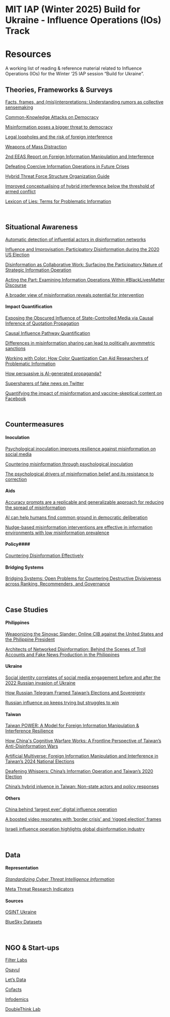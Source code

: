 # MIT IAP (Winter 2025) Build for Ukraine - Influence Operations (IOs) Track

# Resources

A working list of reading & reference material related to Influence Operations (IOs) for the Winter ‘25 IAP session “Build for Ukraine”.

## Theories, Frameworks & Surveys

[Facts, frames, and (mis)interpretations: Understanding rumors as collective sensemaking](https://www.cip.uw.edu/2023/12/06/rumors-collective-sensemaking-kate-starbird/)

[Common-Knowledge Attacks on Democracy](https://cyber.harvard.edu/story/2018-10/common-knowledge-attacks-democracy)

[Misinformation poses a bigger threat to democracy](https://www.nature.com/articles/d41586-024-01587-3)

[Legal loopholes and the risk of foreign interference](https://www.europarl.europa.eu/RegData/etudes/IDAN/2023/702575/EXPO_IDA(2023)702575_EN.pdf)

[Weapons of Mass Distraction](https://www.state.gov/wp-content/uploads/2019/05/Weapons-of-Mass-Distraction-Foreign-State-Sponsored-Disinformation-in-the-Digital-Age.pdf)

[2nd EEAS Report on Foreign Information Manipulation and Interference](https://www.eeas.europa.eu/eeas/2nd-eeas-report-foreign-information-manipulation-and-interference-threats_en)

[Defeating Coercive Information Operations in Future Crises](https://apps.dtic.mil/sti/pdfs/AD1145324.pdf)

[Hybrid Threat Force Structure Organization Guide](https://irp.fas.org/doddir/army/tc7-100-4.pdf)

[Improved conceptualising of hybrid interference below the threshold of armed conflict](https://www.tandfonline.com/doi/full/10.1080/09662839.2023.2267478)

[Lexicon of Lies: Terms for Problematic Information](https://datasociety.net/pubs/oh/DataAndSociety_LexiconofLies.pdf)  

<br/> 

## Situational Awareness

[Automatic detection of influential actors in disinformation networks](https://www.pnas.org/doi/abs/10.1073/pnas.2011216118)

[Influence and Improvisation: Participatory Disinformation during the 2020 US Election](https://journals.sagepub.com/doi/10.1177/20563051231177943)

[Disinformation as Collaborative Work: Surfacing the Participatory Nature of Strategic Information Operation](https://dl.acm.org/doi/pdf/10.1145/3359229)

[Acting the Part: Examining Information Operations Within #BlackLivesMatter Discourse](https://www.bing.com/search?q=Acting+the+Part%3A+Examining+Information+Operations+Within+%23BlackLivesMatter+Discourse%5D&PC=U316&FORM=CHROMN#:~:text=%C2%A0%C2%B7%20PDF%20file-,Acting%20the%20Part%3A%20Examining%20Information%20Operations%20Within%20%23%20...,-Our%20empirical%20findings)

[A broader view of misinformation reveals potential for intervention](https://doi-org.libproxy.mit.edu/10.1126/science.adp9117)

#### Impact Quantification 

[Exposing the Obscured Influence of State-Controlled Media via Causal Inference of Quotation Propagation](https://www.science.org/doi/10.1126/sciadv.abo6254)

[Causal Influence Pathway Quantification](https://github.com/mgpopinjay/mit-iap-ukraine/blob/main/How_to_See_1000_Images.pdf)

[Differences in misinformation sharing can lead to politically asymmetric sanctions](https://www.bing.com/search?q=Differences+in+misinformation+sharing+can+lead+to+politically+asymmetric+sanction&PC=U316&FORM=CHROMN#:~:text=Differences%20in%20misinformation%20sharing%20can%20lead%20to%20%E2%80%A6)

[Working with Color: How Color Quantization Can Aid Researchers of Problematic Information](https://www.notion.so/Taiwan-Can-Help-2-0-98c1f37e48cc47df98a334561c7fb948?pvs=21)

[How persuasive is AI-generated propaganda?](https://academic.oup.com/pnasnexus/article/3/2/pgae034/7610937?login=false)

[Supersharers of fake news on Twitter](https://www-science-org.libproxy.mit.edu/doi/10.1126/science.adl4435#:~:text=DOI%3A%2010.1126/science.adl4435)

[Quantifying the impact of misinformation and vaccine-skeptical content on Facebook](https://www-science-org.libproxy.mit.edu/doi/10.1126/science.adk3451#:~:text=DOI%3A%2010.1126/science.adk3451) 

<br/>

## Countermeasures

#### Inoculation 

[Psychological inoculation improves resilience against misinformation on social media](https://www.science.org/doi/10.1126/sciadv.abo6254)

[Countering misinformation through psychological inoculation](https://www.sdmlab.psychol.cam.ac.uk/files/media/countering.pdf)

[The psychological drivers of misinformation belief and its resistance to correction](https://www.nature.com/articles/s44159-021-00006-y)

#### Aids 

[Accuracy prompts are a replicable and generalizable approach for reducing the spread of misinformation](https://www.nature.com/articles/s41467-022-30073-5)

[AI can help humans find common ground in democratic deliberation](https://www.science.org/doi/10.1126/science.adq2852)

[Nudge-based misinformation interventions are effective in information environments with low misinformation prevalence](https://link.springer.com/article/10.1038/s41598-024-62286-7?fromPaywallRec=false)

#### Policy#### 

[Countering Disinformation Effectively](https://carnegieendowment.org/research/2024/01/countering-disinformation-effectively-an-evidence-based-policy-guide?lang=en)

#### Bridging Systems 

[Bridging Systems: Open Problems for Countering Destructive Divisiveness across Ranking, Recommenders, and Governance](https://arxiv.org/abs/2301.09976)

<br/>

## Case Studies

#### Philippines 

[Weaponizing the Sinovac Slander: Online CIB against the United States and the Philippine President](https://medium.com/doublethinklab/weaponizing-the-sinovac-slander-online-cib-against-the-united-states-and-the-philippine-president-6bce4d5214e3)

[Architects of Networked Disinformation: Behind the Scenes of Troll Accounts and Fake News Production in the Philippines](https://scholarworks.umass.edu/entities/publication/01d06f54-c7f2-4103-96c1-168a16f9028b)

#### Ukraine 

[Social identity correlates of social media engagement before and after the 2022 Russian invasion of Ukraine](https://www.nature.com/articles/s41467-024-52179-8)

[How Russian Telegram Framed Taiwan’s Elections and Sovereignty](https://medium.com/doublethinklab/how-russian-telegram-framed-taiwans-elections-and-sovereignty-894ef08694cc)

[Russian influence op keeps trying but struggles to win](https://cyberscoop.com/russian-influence-op-keeps-trying-but-struggles-to-win-hearts-and-minds/)

#### Taiwan

[Taiwan POWER: A Model for Foreign Information Manipulation & Interference Resilience](https://medium.com/doublethinklab/taiwan-power-a-model-for-resilience-to-foreign-information-manipulation-interference-70ea81f859b7)

[How China's Cognitive Warfare Works: A Frontline Perspective of Taiwan’s Anti-Disinformation Wars](https://academic.oup.com/jogss/article/7/4/ogac016/6647447)

[Artificial Multiverse: Foreign Information Manipulation and Interference in Taiwan’s 2024 National Elections](https://medium.com/doublethinklab/artificial-multiverse-foreign-information-manipulation-and-interference-in-taiwans-2024-national-f3e22ac95fe7)

[Deafening Whispers: China’s Information Operation and Taiwan’s 2020 Election](https://medium.com/doublethinklab/deafening-whispers-f9b1d773f6cd)

[China’s hybrid inluence in Taiwan: Non-state actors and policy responses](https://www.hybridcoe.fi/publications/hybrid-coe-research-report-9-chinas-hybrid-influence-in-taiwan-non-state-actors-and-policy-responses/)

#### Others

[China behind ‘largest ever’ digital influence operation](https://www.politico.eu/article/china-behind-largest-ever-digital-influence-operation-says-meta/)

[A boosted video resonates with ‘border crisis’ and ‘rigged election’ frames](https://www.cip.uw.edu/2024/03/14/video-border-crisis-rigged-2024-election/)

[Israeli influence operation highlights global disinformation industry](https://cyberscoop.com/israel-influence-operations-stoic/)

<br/>

## Data

#### Representation
[*Standardizing Cyber Threat Intelligence Information*](https://www.mitre.org/news-insights/publication/standardizing-cyber-threat-intelligence-information-structured-threat)

[Meta Threat Research Indicators](https://github.com/facebook/threat-research)

#### Sources

[OSINT Ukraine](https://osintukraine.com/)

[BlueSky Datasets](https://zenodo.org/records/11082879)

<br/>

## NGO & Start-ups

[Filter Labs](https://filterlabs.ai/)

[Osavul](https://www.osavul.cloud/)

[Let’s Data](https://letsdata.net/)

[Cofacts](https://en.cofacts.tw/)

[Infodemics](https://infodemic.cc/en)

[DoubleThink Lab](https://doublethinklab.org/)
